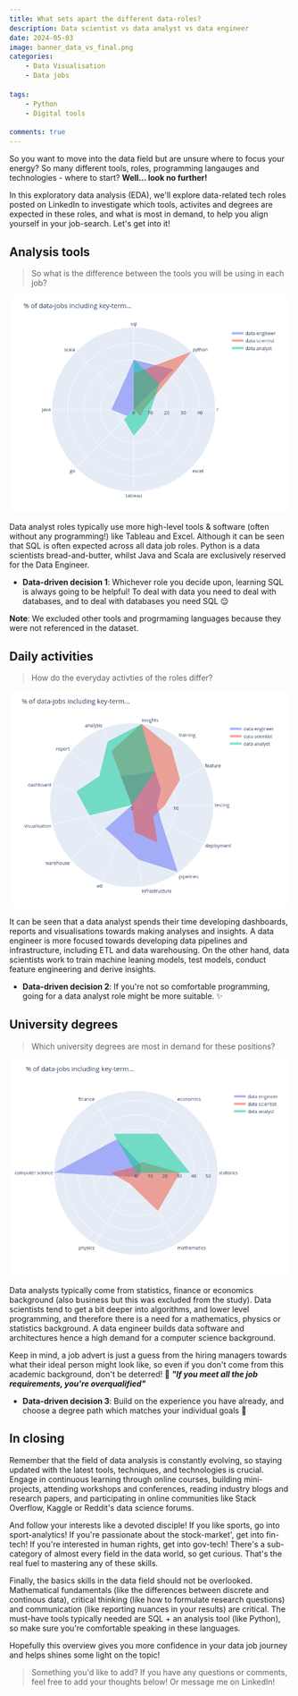 ```yaml
---
title: What sets apart the different data-roles?
description: Data scientist vs data analyst vs data engineer 
date: 2024-05-03
image: banner_data_vs_final.png
categories:
    - Data Visualisation
    - Data jobs

tags:
    - Python
    - Digital tools

comments: true
---
```


So you want to move into the data field but are unsure where to focus your energy? So many different tools, roles, programming langauges and technologies - where to start? **Well... look no further!**

In this exploratory data analysis (EDA), we'll explore data-related tech roles posted on LinkedIn to investigate which tools, activites and degrees are expected in these roles, and what is most in demand, to help you align yourself in your job-search. Let's get into it!

## Analysis tools

> So what is the difference between the tools you will be using in each job?

![Fig 1 - Data tools and programming languages associated with each role](technologies_data_vs.png)

Data analyst roles typically use more high-level tools & software (often without any programming!) like Tableau and Excel. Although it can be seen that SQL is often expected across all data job roles. Python is a data scientists bread-and-butter, whilst Java and Scala are exclusively reserved for the Data Engineer.

- **Data-driven decision 1**: Whichever role you decide upon, learning SQL is always going to be helpful! To deal with data you need to deal with databases, and to deal with databases you need SQL :relieved:

**Note**: We excluded other tools and progrmaming languages because they were not referenced in the dataset.

## Daily activities

> How do the everyday activties of the roles differ?

![Fig 2 - Data-related daily activites associated with each role](activites_data_vs.png)

It can be seen that a data analyst spends their time developing dashboards, reports and visualisations towards making analyses and insights. A data engineer is more focused towards developing data pipelines and infrastructure, including ETL and data warehousing. On the other hand, data scientists work to train machine leaning models, test models, conduct feature engineering and derive insights.

- **Data-driven decision 2**: If you're not so comfortable programming, going for a data analyst role might be more suitable. :sparkles:

## University degrees

> Which university degrees are most in demand for these positions?

![Fig 3 - In-demand university degrees associated with each role](degree_data_vs.png)

Data analysts typically come from statistics, finance or economics background (also business but this was excluded from the study). Data scientists tend to get a bit deeper into algorithms, and lower level programming, and therefore there is a need for a mathematics, physics or statistics background. A data engineer builds data software and architectures hence a high demand for a computer science background.

Keep in mind, a job advert is just a guess from the hiring managers towards what their ideal person might look like, so even if you don't come from this academic background, don't be deterred! :muscle: **_"If you meet all the job requirements, you're overqualified"_**

- **Data-driven decision 3**: Build on the experience you have already, and choose a degree path which matches your individual goals :construction_worker:

## In closing

Remember that the field of data analysis is constantly evolving, so staying updated with the latest tools, techniques, and technologies is crucial. Engage in continuous learning through online courses, building mini-projects, attending workshops and conferences, reading industry blogs and research papers, and participating in online communities like Stack Overflow, Kaggle or Reddit's data science forums.

And follow your interests like a devoted disciple! If you like sports, go into sport-analytics! If you're passionate about the stock-market', get into fin-tech! If you're interested in human rights, get into gov-tech!  There's a sub-category of almost every field in the data world, so get curious. That's the real fuel to mastering any of these skills.

Finally, the basics skills in the data field should not be overlooked. Mathematical fundamentals (like the differences between discrete and continous data), critical thinking (like how to formulate research questions) and communication (like reporting nuances in your results) are critical. The must-have tools typically needed are SQL + an analysis tool (like Python), so make sure you're comfortable speaking in these languages.

Hopefully this overview gives you more confidence in your data job journey and helps shines some light on the topic!

> Something you'd like to add? If you have any questions or comments, feel free to add your thoughts below! Or message me on LinkedIn!
